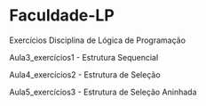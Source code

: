 # Faculdade-LP
 Exercícios Disciplina de Lógica de Programação
 
 Aula3_exercícios1 - Estrutura Sequencial
 
 Aula4_exercícios2 - Estrutura de Seleção
 
 Aula5_exercícios3 - Estrutura de Seleção Aninhada
